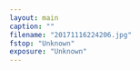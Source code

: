 ```yaml
---
layout: main
caption: ""
filename: "20171116224206.jpg"
fstop: "Unknown"
exposure: "Unknown"
---
```

